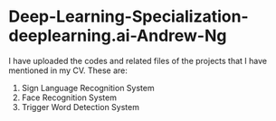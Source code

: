 # Deep-Learning-Specialization-deeplearning.ai-Andrew-Ng
I have uploaded the codes and related files of the projects that I have mentioned in my CV. 
These are: 
1) Sign Language Recognition System
2) Face Recognition System
3) Trigger Word Detection System 
